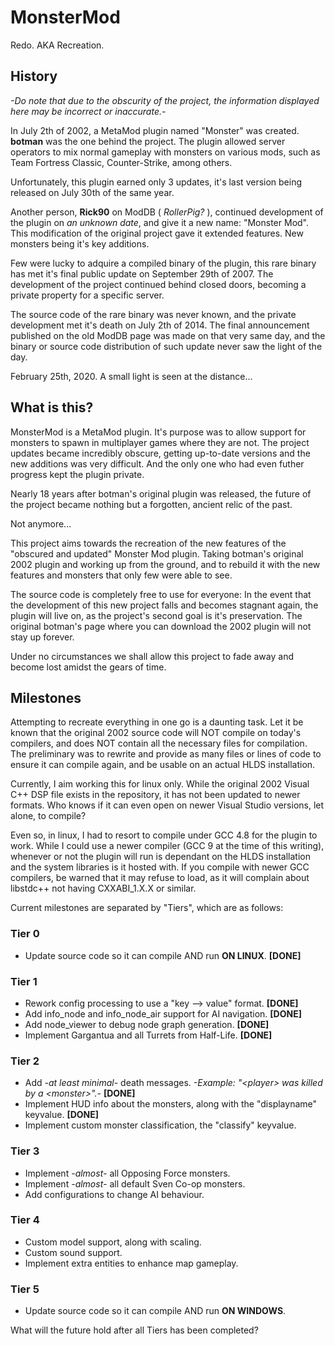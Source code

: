 # MonsterMod

Redo. AKA Recreation.

## History

*-Do note that due to the obscurity of the project, the information displayed here may be incorrect or inaccurate.-*

In July 2th of 2002, a MetaMod plugin named "Monster" was created. **botman** was the one behind the project. The plugin allowed server operators to mix normal gameplay with monsters on various mods, such as Team Fortress Classic, Counter-Strike, among others.

Unfortunately, this plugin earned only 3 updates, it's last version being released on July 30th of the same year.

Another person, **Rick90** on ModDB ( *RollerPig?* ), continued development of the plugin on *an unknown date*, and give it a new name: "Monster Mod". This modification of the original project gave it extended features. New monsters being it's key additions.

Few were lucky to adquire a compiled binary of the plugin, this rare binary has met it's final public update on September 29th of 2007. The development of the project continued behind closed doors, becoming a private property for a specific server.

The source code of the rare binary was never known, and the private development met it's death on July 2th of 2014. The final announcement published on the old ModDB page was made on that very same day, and the binary or source code distribution of such update never saw the light of the day.

February 25th, 2020.
A small light is seen at the distance...

## What is this?

MonsterMod is a MetaMod plugin. It's purpose was to allow support for monsters to spawn in multiplayer games where they are not. The project updates became incredibly obscure, getting up-to-date versions and the new additions was very difficult. And the only one who had even futher progress kept the plugin private.

Nearly 18 years after botman's original plugin was released, the future of the project became nothing but a forgotten, ancient relic of the past.

Not anymore...

This project aims towards the recreation of the new features of the "obscured and updated" Monster Mod plugin. Taking botman's original 2002 plugin and working up from the ground, and to rebuild it with the new features and monsters that only few were able to see.

The source code is completely free to use for everyone: In the event that the development of this new project falls and becomes stagnant again, the plugin will live on, as the project's second goal is it's preservation. The original botman's page where you can download the 2002 plugin will not stay up forever.

Under no circumstances we shall allow this project to fade away and become lost amidst the gears of time.

## Milestones

Attempting to recreate everything in one go is a daunting task.
Let it be known that the original 2002 source code will NOT compile on today's compilers, and does NOT contain all the necessary files for compilation. The preliminary was to rewrite and provide as many files or lines of code to ensure it can compile again, and be usable on an actual HLDS installation.

Currently, I aim working this for linux only. While the original 2002 Visual C++ DSP file exists in the repository, it has not been updated to newer formats. Who knows if it can even open on newer Visual Studio versions, let alone, to compile?

Even so, in linux, I had to resort to compile under GCC 4.8 for the plugin to work. While I could use a newer compiler (GCC 9 at the time of this writing), whenever or not the plugin will run is dependant on the HLDS installation and the system libraries is it hosted with. If you compile with newer GCC compilers, be warned that it may refuse to load, as it will complain about libstdc++ not having CXXABI_1.X.X or similar.

Current milestones are separated by "Tiers", which are as follows:

### Tier 0

- Update source code so it can compile AND run **ON LINUX**. **[DONE]**

### Tier 1

- Rework config processing to use a "key --> value" format. **[DONE]**
- Add info_node and info_node_air support for AI navigation. **[DONE]**
- Add node_viewer to debug node graph generation. **[DONE]**
- Implement Gargantua and all Turrets from Half-Life. **[DONE]**

### Tier 2

- Add *-at least minimal-* death messages. *-Example: "\<player\> was killed by a \<monster\>".-* **[DONE]**
- Implement HUD info about the monsters, along with the "displayname" keyvalue. **[DONE]**
- Implement custom monster classification, the "classify" keyvalue.

### Tier 3

- Implement *-almost-* all Opposing Force monsters.
- Implement *-almost-* all default Sven Co-op monsters.
- Add configurations to change AI behaviour.

### Tier 4

- Custom model support, along with scaling.
- Custom sound support.
- Implement extra entities to enhance map gameplay.

### Tier 5

- Update source code so it can compile AND run **ON WINDOWS**.


What will the future hold after all Tiers has been completed?
